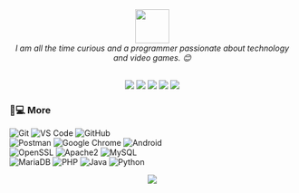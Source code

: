 <div align=center>
  <img src="https://media.giphy.com/media/LnQjpWaON8nhr21vNW/giphy.gif" width="60"> 
 </div>
<div align=center>
  <em>I am all the time curious and a programmer passionate about technology and video games. 😊</em>
</div>
<br>
<p align="center">
  <a href="https://medium.com/catumua"><img src="https://img.shields.io/badge/_-Medium-292e33?style=flat-square&logo=Medium&logoColor=fff"></a>
  <a href="https://www.facebook.com/100025057463273"><img src="https://img.shields.io/badge/_-Facebook-292e33?style=flat-square&logo=Facebook&logoColor=fff"></a>
  <a href="https://twitter.com/catumua_"><img src="https://img.shields.io/badge/_-Twitter-292e33?style=flat-square&logo=twitter&logoColor=fff"></a>
  <a href="https://instagram.com/catumua_"><img src="https://img.shields.io/badge/_-Instagram-292e33?style=flat-square&logo=instagram&logoColor=fff"></a>
 <a href="https://ao.linkedin.com/in/joaquim-catumua-roque"><img src="https://img.shields.io/badge/_-Linkedin-292e33?style=flat-square&logo=linkedin&logoColor=fff"></a>
</p>

### 🚀💻 More
![Git](https://img.shields.io/badge/-Git-292e33?style=flat-square&logo=git&logoColor=fff)
![VS Code](https://img.shields.io/badge/-VS%20Code-292e33?style=flat-square&logo=visual-studio-code&logoColor=fff)
![GitHub](https://img.shields.io/badge/-GitHub-292e33?style=flat-square&logo=github&logoColor=fff)
<br>
![Postman](https://img.shields.io/badge/Postman-292e33?style=flat-square&logo=postman&logoColor=fff)
![Google Chrome](https://img.shields.io/badge/Chrome-292e33?style=flat-square&logo=google-chrome&logoColor=fff)
![Android](https://img.shields.io/badge/Android-292e33?style=flat-square&logo=android&logoColor=fff)
<br>
![OpenSSL](https://img.shields.io/badge/OpenSSL-292e33?style=flat-square&logo=openssl&logoColor=fff)
![Apache2](https://img.shields.io/badge/Apache2-292e33?style=flat-square&logo=apache&logoColor=fff)
![MySQL](https://img.shields.io/badge/-MySQL-292e33?style=flat-square&logo=mysql&logoColor=fff)
<br>
![MariaDB](https://img.shields.io/badge/MariaDB-292e33?style=flat-square&logo=mariadb&logoColor=fff)
![PHP](https://img.shields.io/badge/PHP-292e33?style=flat-square&logo=php&logoColor=fff)
![Java](https://img.shields.io/badge/Java-292e33?style=flat-square&logo=java&logoColor=fff)
![Python](https://img.shields.io/badge/-Python-292e33?style=flat-square&logo=Python&logoColor=fff)


<div align=center>
  
![](https://visitor-badge.glitch.me/badge?page_id=hacoa.hacoa)

</div>
